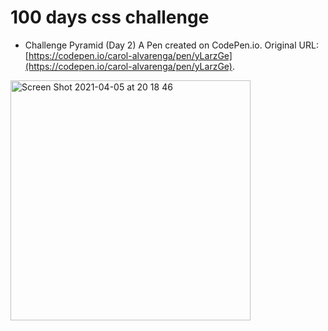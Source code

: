 
# 100 days css challenge


* Challenge Pyramid (Day 2)
A Pen created on CodePen.io. Original URL: [https://codepen.io/carol-alvarenga/pen/yLarzGe](https://codepen.io/carol-alvarenga/pen/yLarzGe).

<img width="384" alt="Screen Shot 2021-04-05 at 20 18 46" src="https://user-images.githubusercontent.com/40405334/113637947-22c5c780-964c-11eb-8c86-e83a6fd8d336.png">
